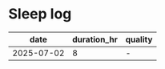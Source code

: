 # Sleep log  
| date | duration_hr | quality |  
|------|-------------|---------|
| 2025-07-02 | 8 | - |